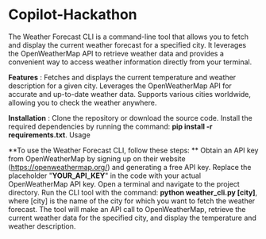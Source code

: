 # Copilot-Hackathon

The Weather Forecast CLI is a command-line tool that allows you to fetch and display the current weather forecast for a specified city. It leverages the OpenWeatherMap API to retrieve weather data and provides a convenient way to access weather information directly from your terminal.

**Features** : 
Fetches and displays the current temperature and weather description for a given city.
Leverages the OpenWeatherMap API for accurate and up-to-date weather data.
Supports various cities worldwide, allowing you to check the weather anywhere.

**Installation** : 
Clone the repository or download the source code.
Install the required dependencies by running the command: **pip install -r requirements.txt**.
Usage

**To use the Weather Forecast CLI, follow these steps: **
Obtain an API key from OpenWeatherMap by signing up on their website (https://openweathermap.org/) and generating a free API key.
Replace the placeholder "**YOUR_API_KEY**" in the code with your actual OpenWeatherMap API key.
Open a terminal and navigate to the project directory.
Run the CLI tool with the command: **python weather_cli.py [city]**, where [city] is the name of the city for which you want to fetch the weather forecast.
The tool will make an API call to OpenWeatherMap, retrieve the current weather data for the specified city, and display the temperature and weather description.
